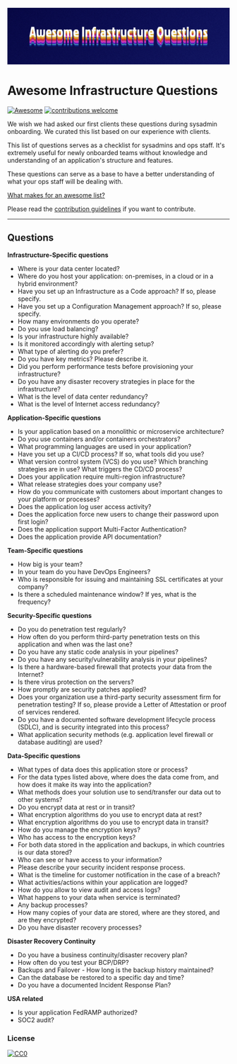 ![Awesome Infrastructure Questions](/docs/CoverPicture.jpeg "Awesome Infrastructure Questions")

# Awesome Infrastructure Questions 

[![Awesome](https://cdn.rawgit.com/sindresorhus/awesome/d7305f38d29fed78fa85652e3a63e154dd8e8829/media/badge.svg)](https://github.com/sindresorhus/awesome)
[![contributions welcome](https://img.shields.io/badge/contributions-welcome-brightgreen?logo=github)](CONTRIBUTING.md)


We wish we had asked our first clients these questions during sysadmin onboarding. We curated this list based on our experience with clients.

This list of questions serves as a checklist for sysadmins and ops staff. It's extremely useful for newly onboarded teams without knowledge and understanding of an application's structure and features.

These questions can serve as a base to have a better understanding of what your ops staff will be dealing with.

[What makes for an awesome list?](AWESOME.md)

Please read the [contribution guidelines](CONTRIBUTING.md) if you want to contribute.

---

## Questions

**Infrastructure-Specific questions**

-   Where is your data center located?
-   Where do you host your application: on-premises, in a cloud or in a hybrid environment?
-   Have you set up an Infrastructure as a Code approach? If so, please specify.
-   Have you set up a Configuration Management approach? If so, please specify.
-   How many environments do you operate?
-   Do you use load balancing?
-   Is your infrastructure highly available?
-   Is it monitored accordingly with alerting setup?
-   What type of alerting do you prefer?
-   Do you have key metrics? Please describe it.
-   Did you perform performance tests before provisioning your infrastructure?
-   Do you have any disaster recovery strategies in place for the infrastructure?
-   What is the level of data center redundancy?
-   What is the level of Internet access redundancy?

**Application-Specific questions**

-   Is your application based on a monolithic or microservice architecture?
-   Do you use containers and/or containers orchestrators?
-   What programming languages are used in your application?
-   Have you set up a CI/CD process? If so, what tools did you use?
-   What version control system (VCS) do you use? Which branching strategies are in use? What triggers the CD/CD process?
-   Does your application require multi-region infrastructure?
-   What release strategies does your company use?
-   How do you communicate with customers about important changes to your platform or processes?
-   Does the application log user access activity?
-   Does the application force new users to change their password upon first login?
-   Does the application support Multi-Factor Authentication?
-   Does the application provide API documentation?

**Team-Specific questions**

-   How big is your team?
-   In your team do you have DevOps Engineers?
-   Who is responsible for issuing and maintaining SSL certificates at your company?
-   Is there a scheduled maintenance window? If yes, what is the frequency?

**Security-Specific questions**

-   Do you do penetration test regularly?
-   How often do you perform third-party penetration tests on this application and when was the last one?
-   Do you have any static code analysis in your pipelines?
-   Do you have any security/vulnerability analysis in your pipelines?
-   Is there a hardware-based firewall that protects your data from the Internet?
-   Is there virus protection on the servers?
-   How promptly are security patches applied?
-   Does your organization use a third-party security assessment firm for penetration testing? If so, please provide a Letter of Attestation or proof of services rendered.
-   Do you have a documented software development lifecycle process (SDLC), and is security integrated into this process?
-   What application security methods (e.g. application level firewall or database auditing) are used?

**Data-Specific questions**

-   What types of data does this application store or process?
-   For the data types listed above, where does the data come from, and how does it make its way into the application?
-   What methods does your solution use to send/transfer our data out to other systems?
-   Do you encrypt data at rest or in transit?
-   What encryption algorithms do you use to encrypt data at rest?
-   What encryption algorithms do you use to encrypt data in transit?
-   How do you manage the encryption keys?
-   Who has access to the encryption keys?
-   For both data stored in the application and backups, in which countries is our data stored?
-   Who can see or have access to your information?
-   Please describe your security incident response process.
-   What is the timeline for customer notification in the case of a breach?
-   What activities/actions within your application are logged?
-   How do you allow to view audit and access logs?
-   What happens to your data when service is terminated?
-   Any backup processes?
-   How many copies of your data are stored, where are they stored, and are they encrypted?
-   Do you have disaster recovery processes?

**Disaster Recovery Continuity**
- Do you have a business continuity/disaster recovery plan?
- How often do you test your BCP/DRP?
- Backups and Failover - How long is the backup history maintained?
- Can the database be restored to a specific day and time?
- Do you have a documented Incident Response Plan?

**USA related**

-   Is your application FedRAMP authorized?
-   SOC2 audit?

### License

[![CC0](https://i.creativecommons.org/p/zero/1.0/88x31.png)](https://creativecommons.org/licenses/by/4.0/)
